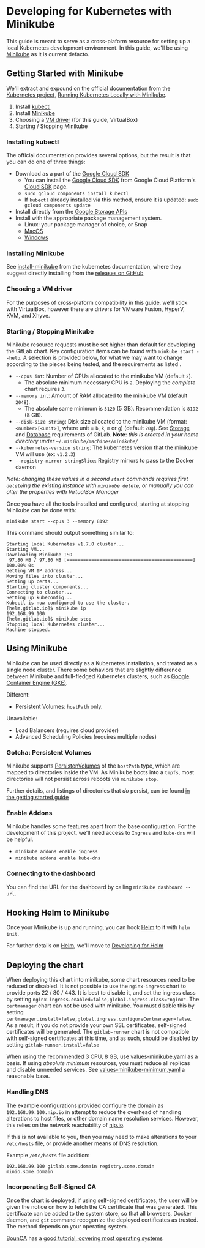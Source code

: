 # Developing for Kubernetes with Minikube

This guide is meant to serve as a cross-plaform resource for setting up a local Kubernetes development environment. In this guide, we'll be using [Minikube][minikube-getting-started] as it is current defacto.

## Getting Started with Minikube

We'll extract and expound on the official documentation from the [Kubernetes project][k8s-io], [Running Kubernetes Locally with Minikube][minikube-getting-started].

1. Install [kubectl](https://kubernetes.io/docs/tasks/tools/install-kubectl/)
1. Install [Minikube](https://kubernetes.io/docs/tasks/tools/install-minikube/)
1. Choosing a [VM driver](https://github.com/kubernetes/minikube/blob/master/docs/drivers.md#driver-plugin-installation) (for this guide, VirtualBox)
1. Starting / Stopping Minikube

### Installing kubectl

The official documentation provides several options, but the result is that you can do one of three things:
- Download as a part of the [Google Cloud SDK][gcloud-sdk]
  - You can install the [Google Cloud SDK][gcloud-sdk] from Google Cloud Platform's [Cloud SDK](https://cloud.google.com/sdk/) page.
  - `sudo gcloud components install kubectl`
  - If `kubectl` already installed via this method, ensure it is updated: `sudo gcloud components update`
- Install directly from the [Google Storage APIs](https://kubernetes.io/docs/tasks/tools/install-kubectl/#install-kubectl-binary-via-curl)
- Install with the appropriate package management system.
  - Linux: your package manager of choice, or Snap
  - [MacOS](https://kubernetes.io/docs/tasks/tools/install-kubectl/#install-with-homebrew-on-macos)
  - [Windows](https://kubernetes.io/docs/tasks/tools/install-kubectl/#install-with-chocolatey-on-windows)

### Installing Minikube

See [install-minikube](https://kubernetes.io/docs/tasks/tools/install-minikube/) from the kubernetes documentation, where they suggest directly installing from the [releases on GitHub](https://github.com/kubernetes/minikube/releases)

### Choosing a VM driver

For the purposes of cross-plaform compatibility in this guide, we'll stick with VirtualBox, however there are drivers for VMware Fusion, HyperV, KVM, and Xhyve.

### Starting / Stopping Minikube


Minikube resource requests must be set higher than default for developing the GitLab chart. Key configuration items can be found with `minkube start --help`. A selection is provided below, for what we may want to change according to the pieces being tested, and the requirements as listed .

- `--cpus int`: Number of CPUs allocated to the minikube VM (default `2`). 
    - The absolute minimum necessary CPU is `2`. Deploying the _complete_ chart requires `3`.
- `--memory int`: Amount of RAM allocated to the minikube VM (default `2048`).
    - The absolute same minimum is `5120` (5 GB). Recommendation is `8192` (8 GB).
- `--disk-size string`: Disk size allocated to the minikube VM (format: `<number>[<unit>]`, where unit = `b`, `k`, `m` or `g`) (default `20g`). See [Storage](https://docs.gitlab.com/ce/install/requirements.html#storage) and [Database](https://docs.gitlab.com/ce/install/requirements.html#database) requirements of GitLab. **Note**: *this is created in your home directory under `~/.minikube/machines/minikube/`*
- `--kubernetes-version string`: The kubernetes version that the minikube VM will use (ex: `v1.2.3`)
- `--registry-mirror stringSlice`: Registry mirrors to pass to the Docker daemon

*Note: changing these values in a second `start` commands requires first `delete`ing the existing instance with `minikube delete`, or manually you can alter the properties with VirtualBox Manager*

Once you have all the tools installed and configured, starting at stopping Minikube can be done with:

```
minikube start --cpus 3 --memory 8192
```

This command should output something similar to:

```
Starting local Kubernetes v1.7.0 cluster...
Starting VM...
Downloading Minikube ISO
 97.80 MB / 97.80 MB [==============================================] 100.00% 0s
Getting VM IP address...
Moving files into cluster...
Setting up certs...
Starting cluster components...
Connecting to cluster...
Setting up kubeconfig...
Kubectl is now configured to use the cluster.
[helm.gitlab.io]$ minikube ip
192.168.99.100
[helm.gitlab.io]$ minikube stop
Stopping local Kubernetes cluster...
Machine stopped.
```

## Using Minikube

Minikube can be used directly as a Kubernetes installation, and treated as a single node cluster. There some behaviors that are slightly difference between Minikube and full-fledged Kubernetes clusters, such as [Google Container Engine (GKE)][gke].

Different:
- Persistent Volumes: `hostPath` only.

Unavailable:
- Load Balancers (requires cloud provider)
- Advanced Scheduling Policies (requires multiple nodes)

### Gotcha: Persistent Volumes

Minikube supports [PersistenVolumes][k8s-pv] of the `hostPath` type, which are mapped to directories inside the VM. As Minikube boots into a `tmpfs`, most directories will not persist across reboots via `minikube stop`.

Further details, and listings of directories that _do_ persist, can be found [in the getting started guide](https://kubernetes.io/docs/getting-started-guides/minikube/#persistent-volumes)

### Enable Addons

Minikube handles some features apart from the base configuration. For the development of this project, we'll need access to `Ingress` and `kube-dns` will be helpful.

- `minikube addons enable ingress`
- `minikube addons enable kube-dns`

### Connecting to the dashboard

You can find the URL for the dashboard by calling `minikube dashboard --url`.

## Hooking Helm to Minikube

Once your Minikube is up and running, you can hook [Helm] to it with `helm init`.

For further details on [Helm][helm], we'll move to [Developing for Helm](../helm/index.md)

## Deploying the chart

When deploying this chart into minikube, some chart resources need to be reduced or disabled.
It is not possible to use the `nginx-ingress` chart to provide ports 22 / 80 / 443. It is best to disable it, and set the ingress class by setting `nginx-ingress.enabled=false,global.ingress.class="nginx"`.
The `certmanager` chart can not be used with minikube. You must disable this by setting `certmanager.install=false,global.ingress.configureCertmanager=false`.
As a result, if you do not provide your own SSL certificates, self-signed certificates will be generated. 
The `gitlab-runner` chart is not compatible with self-signed certificates at this time, and as such, should be disabled by setting `gitlab-runner.install=false`

When using the recommended 3 CPU, 8 GB, use [values-minikube.yaml](https://gitlab.com/charts/gitlab/blob/master/examples/values-minikube.yaml) as a basis.
If using _absolute minimum_ resources, you must reduce all replicas and disable unneeded services. See [values-minikube-minimum.yaml](https://gitlab.com/charts/gitlab/blob/master/examples/values-minikube-minimum.yaml) a reasonable base.

### Handling DNS

The example configurations provided configure the domain as `192.168.99.100.nip.io` in attempt to reduce the overhead of handling alterations to host files, or other domain name resolution services. However, this relies on the network reachability of [nip.io](http://nip.io).

If this is not available to you, then you may need to make alterations to your `/etc/hosts` file, or provide another means of DNS resolution.

Example `/etc/hosts` file addition:
```text
192.168.99.100 gitlab.some.domain registry.some.domain minio.some.domain
```

### Incorporating Self-Signed CA

Once the chart is deployed, if using self-signed certificates, the user will be given the notice on how to fetch the CA certificate that was generated. This certificate can be added to the system store, so that all browsers, Docker daemon, and `git` command recogonize the deployed certificates as trusted. The method depends on your operating system.

[BounCA](https://www.bounca.org) has a [good tutorial, covering most operating systems](https://www.bounca.org/tutorials/install_root_certificate.html)

[minikube-getting-started]: https://kubernetes.io/docs/getting-started-guides/minikube/
[k8s-io]: https://kubernetes.io/
[gcloud-sdk]: https://cloud.google.com/sdk/
[gke]: https://cloud.google.com/
[k8s-pv]: https://kubernetes.io/docs/concepts/storage/persistent-volumes/
[helm]: https://helm.sh/
